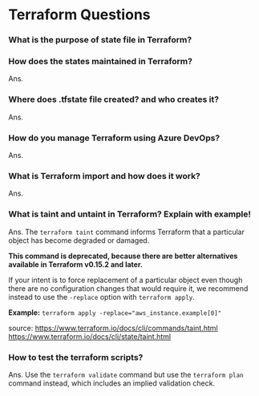 # Terraform Questions

### What is the purpose of state file in Terraform?
### How does the states maintained in Terraform?

Ans.

### Where does .tfstate file created? and who creates it?

Ans.

### How do you manage Terraform using Azure DevOps?

Ans. 

### What is Terraform import and how does it work?

Ans.

### What is taint and untaint in Terraform? Explain with example!

Ans. The ```terraform taint``` command informs Terraform that a particular object has become degraded or damaged.

**This command is deprecated, because there are better alternatives available in Terraform v0.15.2 and later.**

If your intent is to force replacement of a particular object even though there are no configuration changes that would require it, we recommend instead to use the ```-replace``` option with ```terraform apply```. 

**Example:**
```terraform apply -replace="aws_instance.example[0]"```

source: https://www.terraform.io/docs/cli/commands/taint.html
        https://www.terraform.io/docs/cli/state/taint.html

### How to test the terraform scripts?

Ans. Use the ```terraform validate``` command but use the ```terraform plan``` command instead, which includes an implied validation check.


